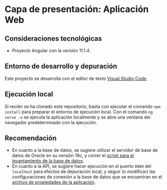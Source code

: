 # Capa de presentación: Aplicación Web

## Consideraciones tecnológicas

- Proyecto Angular con la versión 11.1.4.

## Entorno de desarrollo y depuración

Este proyecto se desarrolla con el editor de texto [Visual Studio Code](https://code.visualstudio.com/).

## Ejecución local

Si recién se ha clonado este repositorio, basta con ejecutar el comando `npm install` para preparar el entorno de ejecución local. Con el comando `ng serve -o` se ejecuta la aplicación localmente y se abre una ventana del navegador predeterminado con la ejecución.

## Recomendación

- En cuanto a la base de datos, se sugiere utilizar el servidor de base de datos de Oracle en su versión 19c, y correr el [script para el levantamiento de la base de datos](https://github.com/karianov/library-project/blob/main/db/Script.sql).
- En cuanto a la API, se sugiere hacer ejecución en el puerto `8080` del `localhost` para efectos de depuración local, y seguir (o modificar) las configuraciones de conexión a la base de datos que se encuentran en el [archivo de propiedades de la aplicación](https://github.com/karianov/library-project/blob/main/library-api/src/main/resources/application.properties).
